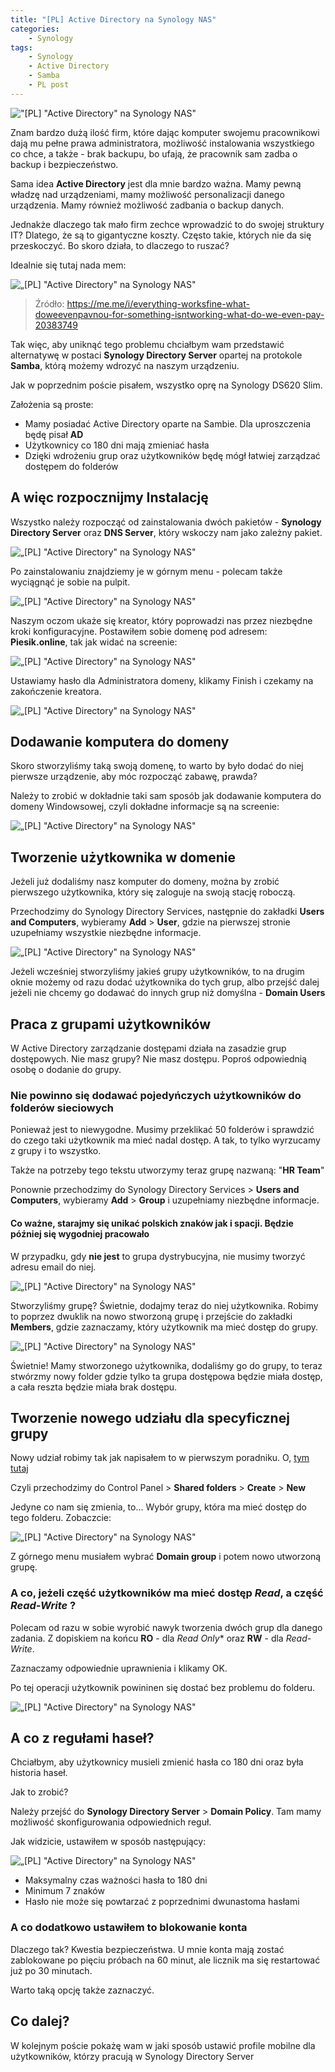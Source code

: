 ```yaml
---
title: "[PL] Active Directory na Synology NAS"
categories:
    - Synology
tags:
    - Synology
    - Active Directory
    - Samba
    - PL post
---
```

!["[PL] "Active Directory" na Synology NAS"](/assets/images/top_images/SynologyTOP.jpg)

Znam bardzo dużą ilość firm, które dając komputer swojemu pracownikowi dają mu pełne prawa administratora, możliwość instalowania wszystkiego co chce, a także - brak backupu, bo ufają, że pracownik sam zadba o backup i bezpieczeństwo.

Sama idea **Active Directory** jest dla mnie bardzo ważna. Mamy pewną władzę nad urządzeniami, mamy możliwość personalizacji danego urządzenia. Mamy również możliwość zadbania o backup danych.

Jednakże dlaczego tak mało firm zechce wprowadzić to do swojej struktury IT? Dlatego, że są to gigantyczne koszty. Często takie, których nie da się przeskoczyć. Bo skoro działa, to dlaczego to ruszać?

Idealnie się tutaj nada mem:

![„[PL] "Active Directory" na Synology NAS"](/assets/images/posts/Active-Directory-na-Synology/meme.png)

> Źródło: https://me.me/i/everything-worksfine-what-doweevenpavnou-for-something-isntworking-what-do-we-even-pay-20383749

Tak więc, aby uniknąć tego problemu chciałbym wam przedstawić alternatywę w postaci **Synology Directory Server** opartej na protokole **Samba**, którą możemy wdrozyć na naszym urządzeniu.

Jak w poprzednim poście pisałem, wszystko oprę na Synology DS620 Slim.

Założenia są proste:
* Mamy posiadać Active Directory oparte na Sambie. Dla uproszczenia będę pisał **AD**
* Użytkownicy co 180 dni mają zmieniać hasła
* Dzięki wdrożeniu grup oraz użytkowników będę mógł łatwiej zarządzać dostępem do folderów

## A więc rozpocznijmy Instalację

Wszystko należy rozpocząć od zainstalowania dwóch pakietów - **Synology Directory Server** oraz **DNS Server**, który wskoczy nam jako zależny pakiet.

![„[PL] "Active Directory" na Synology NAS"](/assets/images/posts/Active-Directory-na-Synology/01.png)

Po zainstalowaniu znajdziemy je w górnym menu - polecam także wyciągnąć je sobie na pulpit.

![„[PL] "Active Directory" na Synology NAS"](/assets/images/posts/Active-Directory-na-Synology/02.png)

Naszym oczom ukaże się kreator, który poprowadzi nas przez niezbędne kroki konfiguracyjne. Postawiłem sobie domenę pod adresem: **Piesik.online**, tak jak widać na screenie:

![„[PL] "Active Directory" na Synology NAS"](/assets/images/posts/Active-Directory-na-Synology/03.png)

Ustawiamy hasło dla Administratora domeny, klikamy Finish i czekamy na zakończenie kreatora.

![„[PL] "Active Directory" na Synology NAS"](/assets/images/posts/Active-Directory-na-Synology/04.png)

## Dodawanie komputera do domeny

Skoro stworzyliśmy taką swoją domenę, to warto by było dodać do niej pierwsze urządzenie, aby móc rozpocząć zabawę, prawda?

Należy to zrobić w dokładnie taki sam sposób jak dodawanie komputera do domeny Windowsowej, czyli dokładne informacje są na screenie:

![„[PL] "Active Directory" na Synology NAS"](/assets/images/posts/Active-Directory-na-Synology/05.png)

## Tworzenie użytkownika w domenie

Jeżeli już dodaliśmy nasz komputer do domeny, można by zrobić pierwszego użytkownika, który się zaloguje na swoją stację roboczą.

Przechodzimy do Synology Directory Services, następnie do zakładki **Users and Computers**, wybieramy **Add** > **User**, gdzie na pierwszej stronie uzupełniamy wszystkie niezbędne informacje.

![„[PL] "Active Directory" na Synology NAS"](/assets/images/posts/Active-Directory-na-Synology/06.png)

Jeżeli wcześniej stworzyliśmy jakieś grupy użytkowników, to na drugim oknie możemy od razu dodać użytkownika do tych grup, albo przejść dalej jeżeli nie chcemy go dodawać do innych grup niż domyślna - **Domain Users**


## Praca z grupami użytkowników

W Active Directory zarządzanie dostępami działa na zasadzie grup dostępowych. Nie masz grupy? Nie masz dostępu. Poproś odpowiednią osobę o dodanie do grupy. 

### Nie powinno się dodawać pojedyńczych użytkowników do folderów sieciowych

Ponieważ jest to niewygodne. Musimy przeklikać 50 folderów i sprawdzić do czego taki użytkownik ma mieć nadal dostęp. A tak, to tylko wyrzucamy z grupy i to wszystko.

Także na potrzeby tego tekstu utworzymy teraz grupę nazwaną: "**HR Team**"

Ponownie przechodzimy do Synology Directory Services > **Users and Computers**, wybieramy **Add** > **Group** i uzupełniamy niezbędne informacje.

#### Co ważne, starajmy się unikać polskich znaków jak i spacji. Będzie później się wygodniej pracowało

W przypadku, gdy **nie jest** to grupa dystrybucyjna, nie musimy tworzyć adresu email do niej.

![„[PL] "Active Directory" na Synology NAS"](/assets/images/posts/Active-Directory-na-Synology/07.png)

Stworzyliśmy grupę? Świetnie, dodajmy teraz do niej użytkownika. Robimy to poprzez dwuklik na nowo stworzoną grupę i przejście do zakładki **Members**, gdzie zaznaczamy, który użytkownik ma mieć dostęp do grupy.

![„[PL] "Active Directory" na Synology NAS"](/assets/images/posts/Active-Directory-na-Synology/08.png)

Świetnie! Mamy stworzonego użytkownika, dodaliśmy go do grupy, to teraz stwórzmy nowy folder gdzie tylko ta grupa dostępowa będzie miała dostęp, a cała reszta będzie miała brak dostępu.

## Tworzenie nowego udziału dla specyficznej grupy

Nowy udział robimy tak jak napisałem to w pierwszym poradniku. O, [tym tutaj](https://www.piesik.me/2019/08/26/Rozpoczynamy-prace-z-Synology/)

Czyli przechodzimy do Control Panel > **Shared folders** > **Create** > **New**

Jedyne co nam się zmienia, to... Wybór grupy, która ma mieć dostęp do tego folderu. Zobaczcie:

![„[PL] "Active Directory" na Synology NAS"](/assets/images/posts/Active-Directory-na-Synology/09.png)

Z górnego menu musiałem wybrać **Domain group** i potem nowo utworzoną grupę.

### A co, jeżeli część użytkowników ma mieć dostęp *Read*, a część *Read-Write* ?

Polecam od razu w sobie wyrobić nawyk tworzenia dwóch grup dla danego zadania. Z dopiskiem na końcu **RO** - dla *Read Only** oraz **RW** - dla *Read-Write*.

Zaznaczamy odpowiednie uprawnienia i klikamy OK.

Po tej operacji użytkownik powininen się dostać bez problemu do folderu.

![„[PL] "Active Directory" na Synology NAS"](/assets/images/posts/Active-Directory-na-Synology/10.png)

## A co z regułami haseł?

Chciałbym, aby użytkownicy musieli zmienić hasła co 180 dni oraz była historia haseł.

Jak to zrobić?

Należy przejść do **Synology Directory Server** > **Domain Policy**. Tam mamy możliwość skonfigurowania odpowiednich reguł. 

Jak widzicie, ustawiłem w sposób następujący:

![„[PL] "Active Directory" na Synology NAS"](/assets/images/posts/Active-Directory-na-Synology/11.png)

* Maksymalny czas ważności hasła to 180 dni
* Minimum 7 znaków
* Hasło nie może się powtarzać z poprzednimi dwunastoma hasłami

### A co dodatkowo ustawiłem to blokowanie konta

Dlaczego tak? Kwestia bezpieczeństwa. U mnie konta mają zostać zablokowane po pięciu próbach na 60 minut, ale licznik ma się restartować już po 30 minutach.

Warto taką opcję także zaznaczyć.

## Co dalej?

W kolejnym poście pokażę wam w jaki sposób ustawić profile mobilne dla użytkowników, którzy pracują w Synology Directory Server
